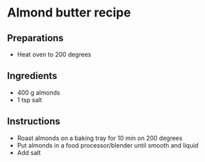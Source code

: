 # Almond butter recipe

## Preparations

- Heat oven to 200 degrees

## Ingredients

- 400 g almonds
- 1 tsp salt


## Instructions

- Roast almonds on a baking tray for 10 min on 200 degrees
- Put almonds in a food processor/blender until smooth and liquid
- Add salt
